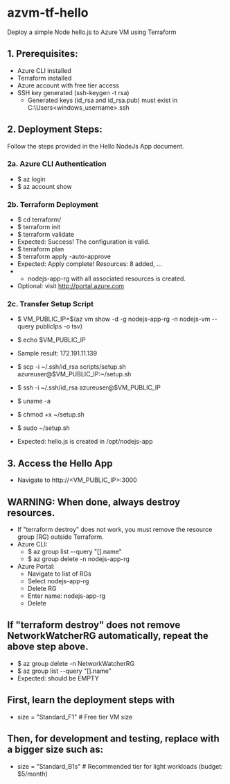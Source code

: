 # azvm-tf-hello
Deploy a simple Node hello.js to Azure VM using Terraform

## 1. Prerequisites:
- Azure CLI installed
- Terraform installed
- Azure account with free tier access
- SSH key generated (ssh-keygen -t rsa)
  - Generated keys (id_rsa and id_rsa.pub) must exist in C:\Users\<windows_username>\.ssh
  
## 2. Deployment Steps:

Follow the steps provided in the Hello NodeJs App document. 

### 2a.	Azure CLI Authentication
- $ az login
- $ az account show

### 2b. Terraform Deployment
- $ cd terraform/
- $ terraform init
- $ terraform validate
- Expected: Success! The configuration is valid.
- $ terraform plan
- $ terraform apply -auto-approve
- Expected: Apply complete! Resources: 8 added, ...
- * nodejs-app-rg with all associated resources is created.
- Optional: visit http://portal.azure.com

### 2c. Transfer Setup Script

- $ VM_PUBLIC_IP=$(az vm show -d -g nodejs-app-rg -n nodejs-vm --query publicIps -o tsv)

- $ echo $VM_PUBLIC_IP
- Sample result: 172.191.11.139

- $ scp -i ~/.ssh/id_rsa scripts/setup.sh azureuser@$VM_PUBLIC_IP:~/setup.sh

- $ ssh -i ~/.ssh/id_rsa azureuser@$VM_PUBLIC_IP

- $ uname -a

- $ chmod +x ~/setup.sh
- $ sudo ~/setup.sh
- Expected: hello.js is created in /opt/nodejs-app

## 3. Access the Hello App

- Navigate to http://<VM_PUBLIC_IP>:3000

## WARNING: When done, always destroy resources.
- If "terraform destroy" does not work, you must remove the resource group (RG) outside Terraform.
- Azure CLI:
  - $ az group list --query "[].name"
  - $ az group delete -n nodejs-app-rg
- Azure Portal: 
    - Navigate to list of RGs
    - Select nodejs-app-rg
    - Delete RG
    - Enter name: nodejs-app-rg
    - Delete

## If "terraform destroy" does not remove NetworkWatcherRG automatically, repeat the above step above. 
- $ az group delete -n NetworkWatcherRG
- $ az group list --query "[].name"
- Expected: should be EMPTY

## First, learn the deployment steps with 
- size = "Standard_F1" # Free tier VM size
## Then, for development and testing, replace with a bigger size such as:
- size = "Standard_B1s"  # Recommended tier for light workloads (budget: $5/month)

